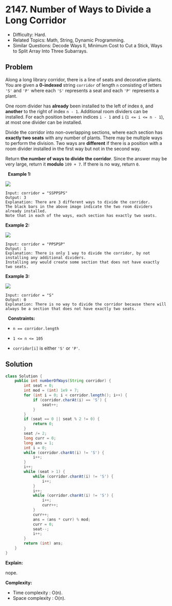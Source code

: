 # 2147. Number of Ways to Divide a Long Corridor

- Difficulty: Hard.
- Related Topics: Math, String, Dynamic Programming.
- Similar Questions: Decode Ways II, Minimum Cost to Cut a Stick, Ways to Split Array Into Three Subarrays.

## Problem

Along a long library corridor, there is a line of seats and decorative plants. You are given a **0-indexed** string ```corridor``` of length ```n``` consisting of letters ```'S'``` and ```'P'``` where each ```'S'``` represents a seat and each ```'P'``` represents a plant.

One room divider has **already** been installed to the left of index ```0```, and **another** to the right of index ```n - 1```. Additional room dividers can be installed. For each position between indices ```i - 1``` and ```i``` (```1 <= i <= n - 1```), at most one divider can be installed.

Divide the corridor into non-overlapping sections, where each section has **exactly two seats** with any number of plants. There may be multiple ways to perform the division. Two ways are **different** if there is a position with a room divider installed in the first way but not in the second way.

Return **the number of ways to divide the corridor**. Since the answer may be very large, return it **modulo** ```109 + 7```. If there is no way, return ```0```.

 
**Example 1:**

![](https://assets.leetcode.com/uploads/2021/12/04/1.png)

```
Input: corridor = "SSPPSPS"
Output: 3
Explanation: There are 3 different ways to divide the corridor.
The black bars in the above image indicate the two room dividers already installed.
Note that in each of the ways, each section has exactly two seats.
```

**Example 2:**

![](https://assets.leetcode.com/uploads/2021/12/04/2.png)

```
Input: corridor = "PPSPSP"
Output: 1
Explanation: There is only 1 way to divide the corridor, by not installing any additional dividers.
Installing any would create some section that does not have exactly two seats.
```

**Example 3:**

![](https://assets.leetcode.com/uploads/2021/12/12/3.png)

```
Input: corridor = "S"
Output: 0
Explanation: There is no way to divide the corridor because there will always be a section that does not have exactly two seats.
```

 
**Constraints:**


	
- ```n == corridor.length```
	
- ```1 <= n <= 105```
	
- ```corridor[i]``` is either ```'S'``` or ```'P'```.



## Solution

```java
class Solution {
    public int numberOfWays(String corridor) {
        int seat = 0;
        int mod = (int) 1e9 + 7;
        for (int i = 0; i < corridor.length(); i++) {
            if (corridor.charAt(i) == 'S') {
                seat++;
            }
        }
        if (seat == 0 || seat % 2 != 0) {
            return 0;
        }
        seat /= 2;
        long curr = 0;
        long ans = 1;
        int i = 0;
        while (corridor.charAt(i) != 'S') {
            i++;
        }
        i++;
        while (seat > 1) {
            while (corridor.charAt(i) != 'S') {
                i++;
            }
            i++;
            while (corridor.charAt(i) != 'S') {
                i++;
                curr++;
            }
            curr++;
            ans = (ans * curr) % mod;
            curr = 0;
            seat--;
            i++;
        }
        return (int) ans;
    }
}
```

**Explain:**

nope.

**Complexity:**

* Time complexity : O(n).
* Space complexity : O(n).
